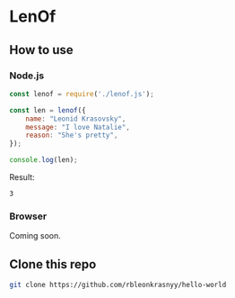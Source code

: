 # LenOf

## How to use

### Node.js

```javascript
const lenof = require('./lenof.js');

const len = lenof({
    name: "Leonid Krasovsky",
    message: "I love Natalie",
    reason: "She's pretty",
});

console.log(len);
```

Result:

```
3
```

### Browser

Coming soon.

## Clone this repo

```sh
git clone https://github.com/rbleonkrasnyy/hello-world
```
